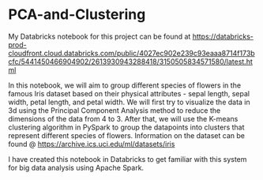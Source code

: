 # PCA-and-Clustering

My Databricks notebook for this project can be found at https://databricks-prod-cloudfront.cloud.databricks.com/public/4027ec902e239c93eaaa8714f173bcfc/5441450466904902/2613930943288418/3150505834571580/latest.html

In this notebook, we will aim to group different species of flowers in the famous Iris dataset based on their physical attributes - sepal length, sepal width, petal length, and petal width. We will first try to visualize the data in 3d using the Principal Component Analysis method to reduce the dimensions of the data from 4 to 3. After that, we will use the K-means clustering algorithm in PySpark to group the datapoints into clusters that represent different species of flowers. Information on the dataset can be found @ https://archive.ics.uci.edu/ml/datasets/iris

I have created this notebook in Databricks to get familiar with this system for big data analysis using Apache Spark.
